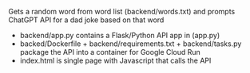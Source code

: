 Gets a random word from word list (backend/words.txt) and prompts ChatGPT API for a dad joke based on that word
  
- backend/app.py contains a Flask/Python API app in (app.py)
- backed/Dockerfile + backend/requirements.txt + backend/tasks.py package the API into a container for Google Cloud Run
- index.html is single page with Javascript that calls the API